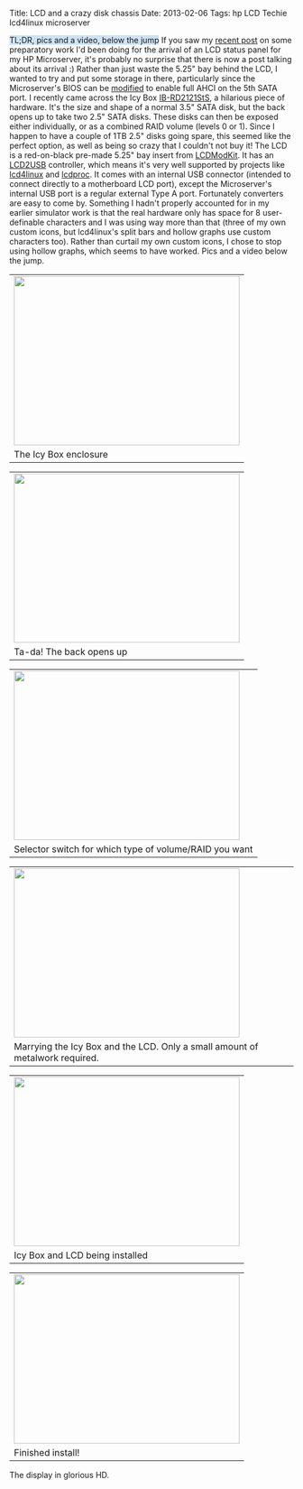 Title: LCD and a crazy disk chassis
Date: 2013-02-06
Tags: hp LCD Techie lcd4linux microserver

<span style="background-color: #cfe2f3;">TL;DR, pics and a video, below the jump</span>
If you saw my [recent post](http://www.tenshu.net/2013/01/funky-lcd4linux-python-module.html) on some preparatory work I'd been doing for the arrival of an LCD status panel for my HP Microserver, it's probably no surprise that there is now a post talking about its arrival :)
Rather than just waste the 5.25" bay behind the LCD, I wanted to try and put some storage in there, particularly since the Microserver's BIOS can be [modified](http://www.avforums.com/forums/networking-nas/1521657-hp-n36l-microserver-updated-ahci-bios-support.html) to enable full AHCI on the 5th SATA port.
I recently came across the Icy Box [IB-RD2121StS](http://www.raidsonic.de/en/products/ssd.php?we_objectID=8206), a hilarious piece of hardware. It's the size and shape of a normal 3.5" SATA disk, but the back opens up to take two 2.5" SATA disks. These disks can then be exposed either individually, or as a combined RAID volume (levels 0 or 1). Since I happen to have a couple of 1TB 2.5" disks going spare, this seemed like the perfect option, as well as being so crazy that I couldn't not buy it!
The LCD is a red-on-black pre-made 5.25" bay insert from [LCDModKit](http://www.lcdmodkit.com/). It has an [LCD2USB](http://www.harbaum.org/till/lcd2usb/index.shtml) controller, which means it's very well supported by projects like [lcd4linux](http://ssl.bulix.org/projects/lcd4linux/) and [lcdproc](http://www.lcdproc.org/). It comes with an internal USB connector (intended to connect directly to a motherboard LCD port), except the Microserver's internal USB port is a regular external Type A port. Fortunately converters are easy to come by.
Something I hadn't properly accounted for in my earlier simulator work is that the real hardware only has space for 8 user-definable characters and I was using way more than that (three of my own custom icons, but lcd4linux's split bars and hollow graphs use custom characters too). Rather than curtail my own custom icons, I chose to stop using hollow graphs, which seems to have worked.
Pics and a video below the jump.
<span id="more"></span>

|                                                                                                                                                                                                                                                            |
|------------------------------------------------------------------------------------------------------------------------------------------------------------------------------------------------------------------------------------------------------------|
| [<img src="http://2.bp.blogspot.com/-9EeX2St-dls/URF4vKPs3OI/AAAAAAAAAUY/s435kA8gOOU/s400/IMG_5588+-+Version+2.jpg" width="400" height="300" />](http://2.bp.blogspot.com/-9EeX2St-dls/URF4vKPs3OI/AAAAAAAAAUY/s435kA8gOOU/s1600/IMG_5588+-+Version+2.jpg) |
| The Icy Box enclosure                                                                                                                                                                                                                                      |

|                                                                                                                                                                                                                                                            |
|------------------------------------------------------------------------------------------------------------------------------------------------------------------------------------------------------------------------------------------------------------|
| [<img src="http://4.bp.blogspot.com/-hpMHygosFAc/URF4yWCYc4I/AAAAAAAAAUg/_5hyoRzP0Po/s400/IMG_5592+-+Version+2.jpg" width="400" height="300" />](http://4.bp.blogspot.com/-hpMHygosFAc/URF4yWCYc4I/AAAAAAAAAUg/_5hyoRzP0Po/s1600/IMG_5592+-+Version+2.jpg) |
| Ta-da! The back opens up                                                                                                                                                                                                                                   |

|                                                                                                                                                                                                                                                            |
|------------------------------------------------------------------------------------------------------------------------------------------------------------------------------------------------------------------------------------------------------------|
| [<img src="http://4.bp.blogspot.com/-NzRIi6_9wks/URF4yxAQHOI/AAAAAAAAAUo/xxrhPKWi1l8/s400/IMG_5590+-+Version+2.jpg" width="400" height="300" />](http://4.bp.blogspot.com/-NzRIi6_9wks/URF4yxAQHOI/AAAAAAAAAUo/xxrhPKWi1l8/s1600/IMG_5590+-+Version+2.jpg) |
| Selector switch for which type of volume/RAID you want                                                                                                                                                                                                     |

|                                                                                                                                                                                                                                                            |
|------------------------------------------------------------------------------------------------------------------------------------------------------------------------------------------------------------------------------------------------------------|
| [<img src="http://2.bp.blogspot.com/-etGvkyQKoZE/URF44ng2ZYI/AAAAAAAAAVA/LeA1gxMrO6M/s400/IMG_5598+-+Version+2.jpg" width="400" height="300" />](http://2.bp.blogspot.com/-etGvkyQKoZE/URF44ng2ZYI/AAAAAAAAAVA/LeA1gxMrO6M/s1600/IMG_5598+-+Version+2.jpg) |
| Marrying the Icy Box and the LCD. Only a small amount of metalwork required.                                                                                                                                                                               |

|                                                                                                                                                                                                                                                            |
|------------------------------------------------------------------------------------------------------------------------------------------------------------------------------------------------------------------------------------------------------------|
| [<img src="http://4.bp.blogspot.com/-C80IsOmToWY/URF4zRIjBfI/AAAAAAAAAUs/TPG1eiRF-cM/s400/IMG_5600+-+Version+2.jpg" width="400" height="300" />](http://4.bp.blogspot.com/-C80IsOmToWY/URF4zRIjBfI/AAAAAAAAAUs/TPG1eiRF-cM/s1600/IMG_5600+-+Version+2.jpg) |
| Icy Box and LCD being installed                                                                                                                                                                                                                            |

|                                                                                                                                                                                                                                                            |
|------------------------------------------------------------------------------------------------------------------------------------------------------------------------------------------------------------------------------------------------------------|
| [<img src="http://3.bp.blogspot.com/-LYGhjLdqXb8/URF40fMpoaI/AAAAAAAAAU4/mcd_WDztCnQ/s400/IMG_5606+-+Version+2.jpg" width="400" height="300" />](http://3.bp.blogspot.com/-LYGhjLdqXb8/URF40fMpoaI/AAAAAAAAAU4/mcd_WDztCnQ/s1600/IMG_5606+-+Version+2.jpg) |
| Finished install!                                                                                                                                                                                                                                          |

The display in glorious HD.
